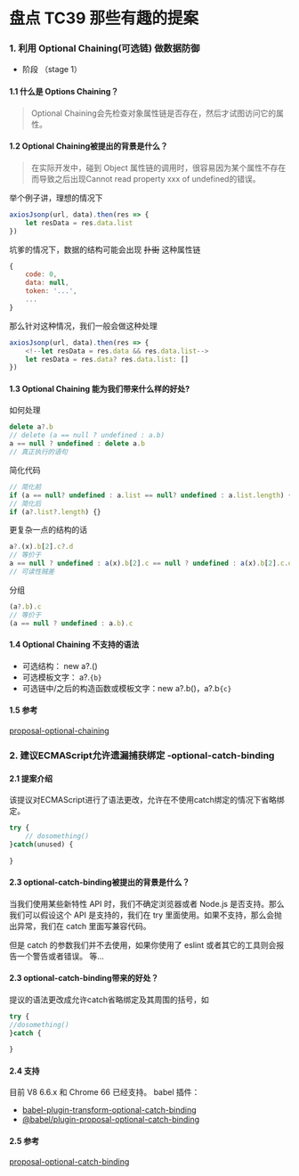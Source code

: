 # 盘点 TC39 那些有趣的提案

### 1. 利用 Optional Chaining(可选链) 做数据防御
- 阶段 （stage 1）


#### 1.1 什么是 Options Chaining？  

> Optional Chaining会先检查对象属性链是否存在，然后才试图访问它的属性。

#### 1.2 Optional Chaining被提出的背景是什么？
> 在实际开发中，碰到 Object 属性链的调用时，很容易因为某个属性不存在而导致之后出现Cannot read property xxx of undefined的错误。

举个例子讲，理想的情况下
```javascript
axiosJsonp(url, data).then(res => {
    let resData = res.data.list
})
```
坑爹的情况下，数据的结构可能会出现 ~~扑街~~ 这种属性链
```javascript
{
    code: 0,
    data: null,
    token: '...',
    ...
}
```
那么针对这种情况，我们一般会做这种处理
```javascript
axiosJsonp(url, data).then(res => {
    <!--let resData = res.data && res.data.list-->
    let resData = res.data? res.data.list: []
})
```

#### 1.3 Optional Chaining 能为我们带来什么样的好处?
如何处理
```javascript
delete a?.b
// delete (a == null ? undefined : a.b) 
a == null ? undefined : delete a.b      
// 真正执行的语句
```
简化代码  
```javascript
// 简化前
if (a == null? undefined : a.list == null? undefined : a.list.length) {}
// 简化后
if (a?.list?.length) {}
```
更复杂一点的结构的话
```javascript
a?.(x).b[2].c?.d
// 等价于
a == null ? undefined : a(x).b[2].c == null ? undefined : a(x).b[2].c.d;
// 可读性贼差
```

分组
```javascript
(a?.b).c
// 等价于
(a == null ? undefined : a.b).c
```

#### 1.4 Optional Chaining 不支持的语法
* 可选结构： new a?.()　
* 可选模板文字： a?.`{b}`  
* 可选链中/之后的构造函数或模板文字：new a?.b()，a?.b`{c}`  

#### 1.5 参考
[proposal-optional-chaining](https://github.com/tc39/proposal-optional-chaining)


### 2. 建议ECMAScript允许遗漏捕获绑定 -optional-catch-binding

#### 2.1 提案介绍
该提议对ECMAScript进行了语法更改，允许在不使用catch绑定的情况下省略绑定。
```javascript
try {
    // dosomething()
}catch(unused) {
    
}
```

#### 2.3 optional-catch-binding被提出的背景是什么？
当我们使用某些新特性 API 时，我们不确定浏览器或者 Node.js 是否支持。那么我们可以假设这个 API 是支持的，我们在 try 里面使用。如果不支持，那么会抛出异常，我们在 catch 里面写兼容代码。

但是 catch 的参数我们并不去使用，如果你使用了 eslint 或者其它的工具则会报告一个警告或者错误。
等...

#### 2.3 optional-catch-binding带来的好处？
提议的语法更改成允许catch省略绑定及其周围的括号，如
```javascript
try {
//dosomething()
}catch {
    
}
```
#### 2.4 支持
目前 V8 6.6.x 和 Chrome 66 已经支持。
babel 插件：
* [babel-plugin-transform-optional-catch-binding](https://www.npmjs.com/package/babel-plugin-transform-optional-catch-binding)
* [@babel/plugin-proposal-optional-catch-binding](https://www.npmjs.com/package/@babel/plugin-proposal-optional-catch-binding)

#### 2.5 参考
[proposal-optional-catch-binding](https://github.com/tc39/proposal-optional-catch-binding)
